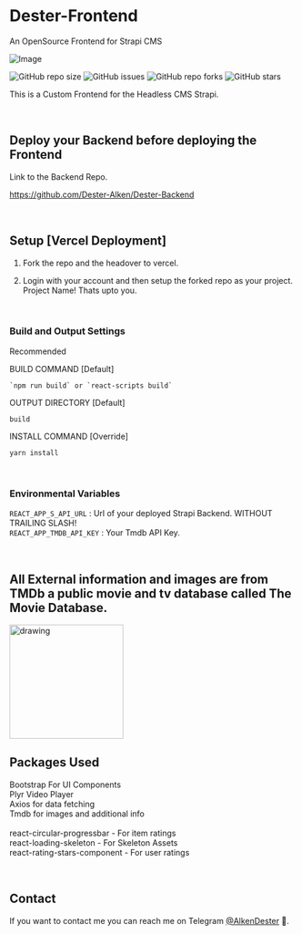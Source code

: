 # Dester-Frontend
An OpenSource Frontend for Strapi CMS

![Image](https://github.com/Dester-Alken/Dester-Frontend/blob/main/src/assets/logo-full.svg)

![GitHub repo size](https://img.shields.io/github/repo-size/Dester-Alken/Dester-Frontend?style=for-the-badge)
![GitHub issues](https://img.shields.io/github/issues/Dester-Alken/Dester-Frontend?style=for-the-badge)
![GitHub repo forks](https://img.shields.io/github/forks/Dester-Alken/Dester-Frontend?style=for-the-badge)
![GitHub stars](https://img.shields.io/github/stars/Dester-Alken/Dester-Frontend?color=FFFF00&style=for-the-badge)

This is a Custom Frontend for the Headless CMS Strapi.

<br>

## Deploy your Backend before deploying the Frontend

Link to the Backend Repo.

https://github.com/Dester-Alken/Dester-Backend

<br>

## Setup [Vercel Deployment]

1) Fork the repo and the headover to vercel.

2) Login with your account and then setup the forked repo as your project. Project Name! Thats upto you.

<br>

### Build and Output Settings

Recommended

BUILD COMMAND [Default]
```
`npm run build` or `react-scripts build`
```

OUTPUT DIRECTORY [Default]
```
build
```

INSTALL COMMAND [Override]
```
yarn install
```

<br>

### Environmental Variables

`REACT_APP_S_API_URL` : Url of your deployed Strapi Backend. WITHOUT TRAILING SLASH!<br>
`REACT_APP_TMDB_API_KEY` : Your Tmdb API Key.<br>

<br>

## All External information and images are from TMDb a public movie and tv database called The Movie Database.

<img src="https://www.themoviedb.org/assets/2/v4/logos/v2/blue_square_1-5bdc75aaebeb75dc7ae79426ddd9be3b2be1e342510f8202baf6bffa71d7f5c4.svg" alt="drawing" width="200"/>


## Packages Used

Bootstrap For UI Components<br>
Plyr Video Player<br>
Axios for data fetching<br>
Tmdb for images and additional info<br>
<br>
react-circular-progressbar - For item ratings<br>
react-loading-skeleton - For Skeleton Assets<br>
react-rating-stars-component - For user ratings<br>

<br>

## Contact

If you want to contact me you can reach me on Telegram [@AlkenDester](https://t.me/+1WSxf0ek1vNjNjBl) 🚀.
